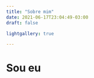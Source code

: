 ```yaml
---                                                                                                                                                                        
title: "Sobre mim"
date: 2021-06-17T23:04:49-03:00
draft: false

lightgallery: true

--- 
```


# Sou eu